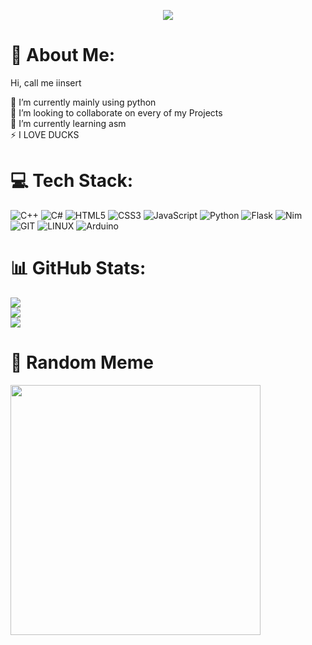 <p align="center">
  <img src="https://readme-typing-svg.demolab.com/?lines=Hey there, i am iinsert!;https://iinsert.github.io/&font=Fira%20Code&center=true&width=380&height=50&duration=4000&pause=1000">
</p>

# 💫 About Me:
Hi, call me iinsert

🔭 I’m currently mainly using python<br>👯 I’m looking to collaborate on every of my Projects<br>🌱 I’m currently learning asm<br>⚡ I LOVE DUCKS


# 💻 Tech Stack:
![C++](https://img.shields.io/badge/c++-%2300599C.svg?style=for-the-badge&logo=c%2B%2B&logoColor=white) ![C#](https://img.shields.io/badge/c%23-%23239120.svg?style=for-the-badge&logo=c-sharp&logoColor=white)
![HTML5](https://img.shields.io/badge/html5-%23E34F26.svg?style=for-the-badge&logo=html5&logoColor=white) ![CSS3](https://img.shields.io/badge/css3-%231572B6.svg?style=for-the-badge&logo=css3&logoColor=white) ![JavaScript](https://img.shields.io/badge/javascript-%23323330.svg?style=for-the-badge&logo=javascript&logoColor=%23F7DF1E)
![Python](https://img.shields.io/badge/python-3670A0?style=for-the-badge&logo=python&logoColor=ffdd54) ![Flask](https://img.shields.io/badge/flask-%23000.svg?style=for-the-badge&logo=flask&logoColor=white)
![Nim](https://img.shields.io/badge/nim-%23FFE953.svg?style=for-the-badge&logo=nim&logoColor=white)  ![GIT](https://img.shields.io/badge/Git-fc6d26?style=for-the-badge&logo=git&logoColor=white) ![LINUX](https://img.shields.io/badge/Linux-FCC624?style=for-the-badge&logo=linux&logoColor=black) ![Arduino](https://img.shields.io/badge/-Arduino-00979D?style=for-the-badge&logo=Arduino&logoColor=white)
# 📊 GitHub Stats:
![](https://github-readme-stats.vercel.app/api?username=iinsertNameHere&theme=synthwave&hide_border=false&include_all_commits=true&count_private=true)<br/>
![](https://github-readme-streak-stats.herokuapp.com/?user=iinsertNameHere&theme=synthwave&hide_border=false)<br/>
![](https://github-readme-stats.vercel.app/api/top-langs/?username=iinsertNameHere&theme=synthwave&hide_border=false&include_all_commits=true&count_private=true&layout=compact)

# 👾 Random Meme
<img src='https://randommeme-five.vercel.app/' style="height: 400px;"/>

